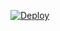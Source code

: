[![Deploy](https://www.herokucdn.com/deploy/button.svg)](https://heroku.com/deploy?template=https://github.com/qkoer/darkuserbot)